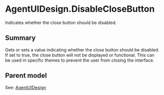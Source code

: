 # AgentUIDesign.DisableCloseButton

Indicates whether the close button should be disabled.

## Summary

Gets or sets a value indicating whether the close button should be disabled.
If set to true, the close button will not be displayed or functional.
This can be used in specific themes to prevent the user from closing the interface.

## Parent model

See: [AgentUIDesign](AgentUIDesign.md)